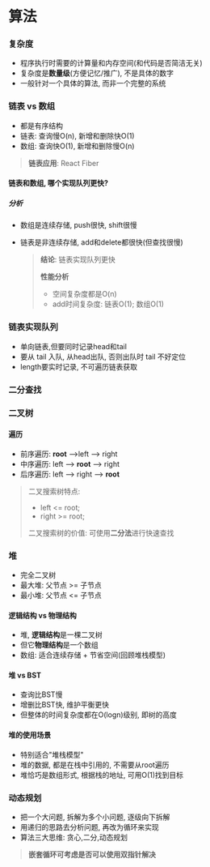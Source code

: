 # 算法

### 复杂度

- 程序执行时需要的计算量和内存空间(和代码是否简洁无关)
- 复杂度是**数量级**(方便记忆/推广), 不是具体的数字
- 一般针对一个具体的算法, 而非一个完整的系统

### 链表 vs 数组

- 都是有序结构
- 链表: 查询慢O(n), 新增和删除快O(1)
- 数组: 查询快O(1), 新增和删除慢O(n)

> **链表应用**: React Fiber

#### 链表和数组, 哪个实现队列更快?

##### 分析

- 数组是连续存储, push很快, shift很慢

- 链表是非连续存储, add和delete都很快(但查找很慢)

  > **结论**: 链表实现队列更快
  >
  > **性能分析**
  >
  > - 空间复杂度都是O(n)
  > - add时间复杂度: 链表O(1); 数组O(1)

### 链表实现队列

- 单向链表,但要同时记录head和tail
- 要从 tail 入队, 从head出队, 否则出队时 tail 不好定位
- length要实时记录, 不可遍历链表获取

### 二分查找

### 二叉树

#### 遍历

- 前序遍历: **root** -->left --> right
- 中序遍历: left --> **root** --> right
- 后序遍历: left --> right --> **root**

> 二叉搜索树特点: 
>
> - left <= root; 
> - right >= root;
>
> 二叉搜索树的价值: 可使用**二分法**进行快速查找

### 堆

- 完全二叉树
- 最大堆: 父节点 >= 子节点
- 最小堆: 父节点 <= 子节点

#### 逻辑结构 vs 物理结构

- 堆, **逻辑结构**是一棵二叉树
- 但它**物理结构**是一个数组
- 数组: 适合连续存储 + 节省空间(回顾堆栈模型)

#### 堆 vs BST

- 查询比BST慢
- 增删比BST快, 维护平衡更快
- 但整体的时间复杂度都在O(logn)级别, 即树的高度

#### 堆的使用场景

- 特别适合"堆栈模型"
- 堆的数据, 都是在栈中引用的, 不需要从root遍历
- 堆恰巧是数组形式, 根据栈的地址, 可用O(1)找到目标

### 动态规划

- 把一个大问题, 拆解为多个小问题, 逐级向下拆解
- 用递归的思路去分析问题, 再改为循环来实现
- 算法三大思维: 贪心,二分,动态规划

> **嵌套循环可考虑是否可以使用双指针解决**



